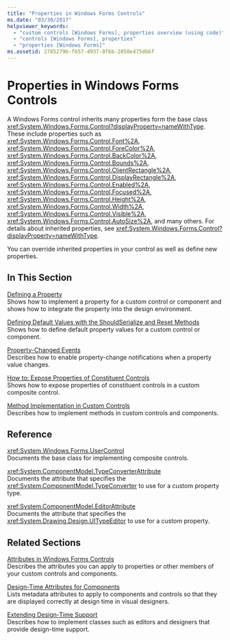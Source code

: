 ```yaml
---
title: "Properties in Windows Forms Controls"
ms.date: "03/30/2017"
helpviewer_keywords: 
  - "custom controls [Windows Forms], properties overview (using code)"
  - "controls [Windows Forms], properties"
  - "properties [Windows Forms]"
ms.assetid: 2785279b-fb57-4937-8f6b-2050e475db6f
---
```

# Properties in Windows Forms Controls
A Windows Forms control inherits many properties form the base class <xref:System.Windows.Forms.Control?displayProperty=nameWithType>. These include properties such as <xref:System.Windows.Forms.Control.Font%2A>, <xref:System.Windows.Forms.Control.ForeColor%2A>, <xref:System.Windows.Forms.Control.BackColor%2A>, <xref:System.Windows.Forms.Control.Bounds%2A>, <xref:System.Windows.Forms.Control.ClientRectangle%2A>, <xref:System.Windows.Forms.Control.DisplayRectangle%2A>, <xref:System.Windows.Forms.Control.Enabled%2A>, <xref:System.Windows.Forms.Control.Focused%2A>, <xref:System.Windows.Forms.Control.Height%2A>, <xref:System.Windows.Forms.Control.Width%2A>, <xref:System.Windows.Forms.Control.Visible%2A>, <xref:System.Windows.Forms.Control.AutoSize%2A>, and many others. For details about inherited properties, see <xref:System.Windows.Forms.Control?displayProperty=nameWithType>.  
  
 You can override inherited properties in your control as well as define new properties.  
  
## In This Section  
 [Defining a Property](../../../../docs/framework/winforms/controls/defining-a-property-in-windows-forms-controls.md)  
 Shows how to implement a property for a custom control or component and shows how to integrate the property into the design environment.  
  
 [Defining Default Values with the ShouldSerialize and Reset Methods](../../../../docs/framework/winforms/controls/defining-default-values-with-the-shouldserialize-and-reset-methods.md)  
 Shows how to define default property values for a custom control or component.  
  
 [Property-Changed Events](../../../../docs/framework/winforms/controls/property-changed-events.md)  
 Describes how to enable property-change notifications when a property value changes.  
  
 [How to: Expose Properties of Constituent Controls](../../../../docs/framework/winforms/controls/how-to-expose-properties-of-constituent-controls.md)  
 Shows how to expose properties of constituent controls in a custom composite control.  
  
 [Method Implementation in Custom Controls](../../../../docs/framework/winforms/controls/method-implementation-in-custom-controls.md)  
 Describes how to implement methods in custom controls and components.  
  
## Reference  
 <xref:System.Windows.Forms.UserControl>  
 Documents the base class for implementing composite controls.  
  
 <xref:System.ComponentModel.TypeConverterAttribute>  
 Documents the attribute that specifies the <xref:System.ComponentModel.TypeConverter> to use for a custom property type.  
  
 <xref:System.ComponentModel.EditorAttribute>  
 Documents the attribute that specifies the <xref:System.Drawing.Design.UITypeEditor> to use for a custom property.  
  
## Related Sections  
 [Attributes in Windows Forms Controls](../../../../docs/framework/winforms/controls/attributes-in-windows-forms-controls.md)  
 Describes the attributes you can apply to properties or other members of your custom controls and components.  
  
 [Design-Time Attributes for Components](http://msdn.microsoft.com/library/12050fe3-9327-4509-9e21-4ee2494b95c3)  
 Lists metadata attributes to apply to components and controls so that they are displayed correctly at design time in visual designers.  
  
 [Extending Design-Time Support](http://msdn.microsoft.com/library/d6ac8a6a-42fd-4bc8-bf33-b212811297e2)  
 Describes how to implement classes such as editors and designers that provide design-time support.
